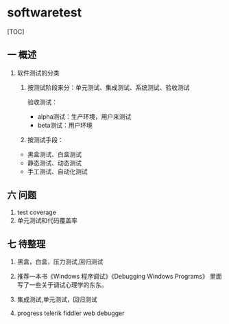 # softwaretest
[TOC]
## 一 概述

1. 软件测试的分类
    1. 按测试阶段来分：单元测试、集成测试、系统测试、验收测试

        验收测试：
        * alpha测试：生产环境，用户来测试
        * beta测试：用户环境
    2. 按测试手段：
    * 黑盒测试、白盒测试
    * 静态测试、动态测试
    * 手工测试、自动化测试

## 六 问题
1. test coverage
2. 单元测试和代码覆盖率
## 七 待整理
1. 黑盒，白盒，压力测试,回归测试
2. 推荐一本书《Windows 程序调试》《Debugging Windows Programs》 
里面写了一些关于调试心理学的东东。

3. 集成测试,单元测试，回归测试

4. progress telerik fiddler web debugger